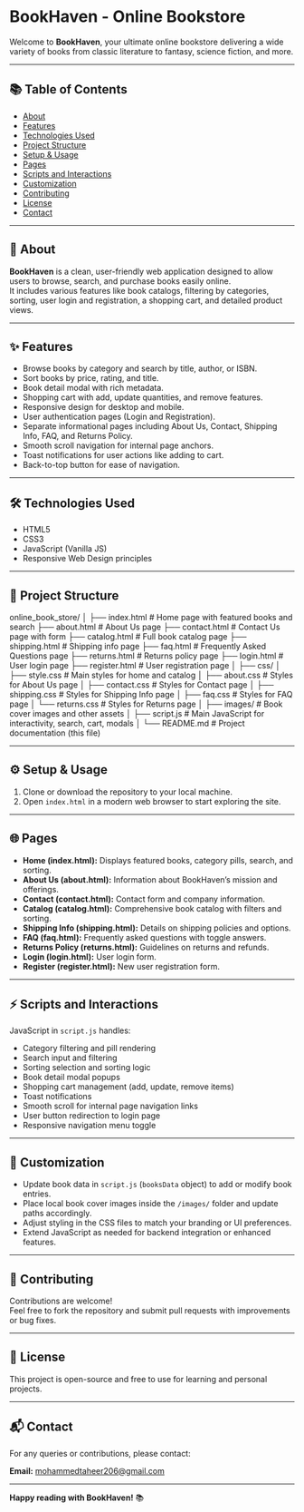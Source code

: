 # BookHaven - Online Bookstore

Welcome to **BookHaven**, your ultimate online bookstore delivering a wide variety of books from classic literature to fantasy, science fiction, and more.

---

## 📚 Table of Contents
- [About](#about)
- [Features](#features)
- [Technologies Used](#technologies-used)
- [Project Structure](#project-structure)
- [Setup & Usage](#setup--usage)
- [Pages](#pages)
- [Scripts and Interactions](#scripts-and-interactions)
- [Customization](#customization)
- [Contributing](#contributing)
- [License](#license)
- [Contact](#contact)

---

## 📖 About
**BookHaven** is a clean, user-friendly web application designed to allow users to browse, search, and purchase books easily online.  
It includes various features like book catalogs, filtering by categories, sorting, user login and registration, a shopping cart, and detailed product views.

---

## ✨ Features
- Browse books by category and search by title, author, or ISBN.
- Sort books by price, rating, and title.
- Book detail modal with rich metadata.
- Shopping cart with add, update quantities, and remove features.
- Responsive design for desktop and mobile.
- User authentication pages (Login and Registration).
- Separate informational pages including About Us, Contact, Shipping Info, FAQ, and Returns Policy.
- Smooth scroll navigation for internal page anchors.
- Toast notifications for user actions like adding to cart.
- Back-to-top button for ease of navigation.

---

## 🛠 Technologies Used
- HTML5  
- CSS3  
- JavaScript (Vanilla JS)  
- Responsive Web Design principles

---

## 📁 Project Structure

online_book_store/
│
├── index.html # Home page with featured books and search
├── about.html # About Us page
├── contact.html # Contact Us page with form
├── catalog.html # Full book catalog page
├── shipping.html # Shipping info page
├── faq.html # Frequently Asked Questions page
├── returns.html # Returns policy page
├── login.html # User login page
├── register.html # User registration page
│
├── css/
│ ├── style.css # Main styles for home and catalog
│ ├── about.css # Styles for About Us page
│ ├── contact.css # Styles for Contact page
│ ├── shipping.css # Styles for Shipping Info page
│ ├── faq.css # Styles for FAQ page
│ └── returns.css # Styles for Returns page
│
├── images/ # Book cover images and other assets
│
├── script.js # Main JavaScript for interactivity, search, cart, modals
│
└── README.md # Project documentation (this file)


---

## ⚙️ Setup & Usage

1. Clone or download the repository to your local machine.
2. Open `index.html` in a modern web browser to start exploring the site.

---

## 🌐 Pages

- **Home (index.html):** Displays featured books, category pills, search, and sorting.
- **About Us (about.html):** Information about BookHaven’s mission and offerings.
- **Contact (contact.html):** Contact form and company information.
- **Catalog (catalog.html):** Comprehensive book catalog with filters and sorting.
- **Shipping Info (shipping.html):** Details on shipping policies and options.
- **FAQ (faq.html):** Frequently asked questions with toggle answers.
- **Returns Policy (returns.html):** Guidelines on returns and refunds.
- **Login (login.html):** User login form.
- **Register (register.html):** New user registration form.

---

## ⚡ Scripts and Interactions

JavaScript in `script.js` handles:
- Category filtering and pill rendering
- Search input and filtering
- Sorting selection and sorting logic
- Book detail modal popups
- Shopping cart management (add, update, remove items)
- Toast notifications
- Smooth scroll for internal page navigation links
- User button redirection to login page
- Responsive navigation menu toggle

---

## 🧩 Customization

- Update book data in `script.js` (`booksData` object) to add or modify book entries.
- Place local book cover images inside the `/images/` folder and update paths accordingly.
- Adjust styling in the CSS files to match your branding or UI preferences.
- Extend JavaScript as needed for backend integration or enhanced features.

---

## 🤝 Contributing

Contributions are welcome!  
Feel free to fork the repository and submit pull requests with improvements or bug fixes.

---

## 📄 License

This project is open-source and free to use for learning and personal projects.

---

## 📬 Contact

For any queries or contributions, please contact:

**Email:** mohammedtaheer206@gmail.com

---

**Happy reading with BookHaven!** 📚
